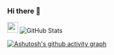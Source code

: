 ### Hi there 👋

<!--
**yohemm/yohemm** is a ✨ _special_ ✨ repository because its `README.md` (this file) appears on your GitHub profile.

Here are some ideas to get you started:

- 🔭 I’m currently working on platform web to make the code more accessible.
- 🌱 I’m currently learning NodeJs during my personnal time and learn in computer science University of Montpellier.
- 
- 👯 I’m looking to collaborate on ...
- 🤔 I’m looking for help with ...
- 💬 Ask me about ...
- 📫 How to reach me: ...
- 😄 Pronouns: ...
- ⚡ Fun fact: ...
-->
[<img width="25px" src="https://cdn.jsdelivr.net/gh/devicons/devicon/icons/nodejs/nodejs-original.svg" />](test)
![GitHub Stats](https://github-readme-stats.vercel.app/api?username=yohemm&show_icons=true&count_private=true&theme=vision-friendly-dark)
 <!--RECENT_ACTIVITY:start-->
 
 
 
 <!--RECENT_ACTIVITY:last_update-->
[![Ashutosh's github activity graph](https://github-readme-activity-graph.cyclic.app/graph?username=yohemm&custom_title=My%Activity%20on%GitHub&hide_border=true)](https://github.com/ashutosh00710/github-readme-activity-graph)
